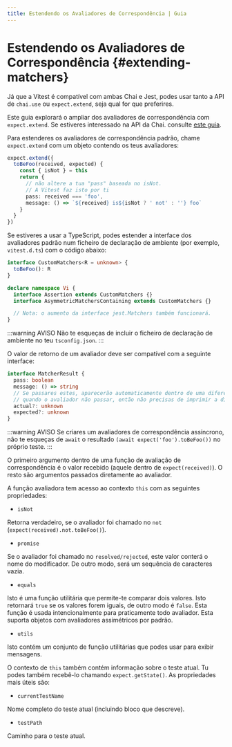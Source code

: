```yaml
---
title: Estendendo os Avaliadores de Correspondência | Guia
---
```


# Estendendo os Avaliadores de Correspondência {#extending-matchers}

Já que a Vitest é compatível com ambas Chai e Jest, podes usar tanto a API de `chai.use` ou `expect.extend`, seja qual for que preferires.

Este guia explorará o ampliar dos avaliadores de correspondência com `expect.extend`. Se estiveres interessado na API da Chai. consulte [este guia](https://www.chaijs.com/guide/plugins/).

Para estenderes os avaliadores de correspondência padrão, chame `expect.extend` com um objeto contendo os teus avaliadores:

```ts
expect.extend({
  toBeFoo(received, expected) {
    const { isNot } = this
    return {
      // não altere a tua "pass" baseada no isNot.
      // A Vitest faz isto por ti
      pass: received === 'foo',
      message: () => `${received} is${isNot ? ' not' : ''} foo`
    }
  }
})
```

Se estiveres a usar a TypeScript, podes estender a interface dos avaliadores padrão num ficheiro de declaração de ambiente (por exemplo, `vitest.d.ts`) com o código abaixo:

```ts
interface CustomMatchers<R = unknown> {
  toBeFoo(): R
}

declare namespace Vi {
  interface Assertion extends CustomMatchers {}
  interface AsymmetricMatchersContaining extends CustomMatchers {}

  // Nota: o aumento da interface jest.Matchers também funcionará.
}
```

:::warning AVISO
Não te esqueças de incluir o ficheiro de declaração de ambiente no teu `tsconfig.json`.
:::

O valor de retorno de um avaliador deve ser compatível com a seguinte interface:

```ts
interface MatcherResult {
  pass: boolean
  message: () => string
  // Se passares estes, aparecerão automaticamente dentro de uma diferença
  // quando o avaliador não passar, então não precisas de imprimir a diferença
  actual?: unknown
  expected?: unknown
}
```

:::warning AVISO
Se criares um avaliadores de correspondência assíncrono, não te esqueças de `await` o resultado `(await expect('foo').toBeFoo())` no próprio teste.
:::

O primeiro argumento dentro de uma função de avaliação de correspondência é o valor recebido (aquele dentro de `expect(received)`). O resto são argumentos passados diretamente ao avaliador.

A função avaliadora tem acesso ao contexto `this` com as seguintes propriedades:

- `isNot`

Retorna verdadeiro, se o avaliador foi chamado no `not` (`expect(received).not.toBeFoo()`).

- `promise`

Se o avaliador foi chamado no `resolved/rejected`, este valor conterá o nome do modificador. De outro modo, será um sequência de caracteres vazia.

- `equals`

Isto é uma função utilitária que permite-te comparar dois valores. Isto retornará `true` se os valores forem iguais, de outro modo é `false`. Esta função é usada intencionalmente para praticamente todo avaliador. Esta suporta objetos com avaliadores assimétricos por padrão.

- `utils`

Isto contém um conjunto de função utilitárias que podes usar para exibir mensagens.

O contexto de `this` também contém informação sobre o teste atual. Tu podes também recebê-lo chamando `expect.getState()`. As propriedades mais úteis são:

- `currentTestName`

Nome completo do teste atual (incluindo bloco que descreve).

- `testPath`

Caminho para o teste atual.

